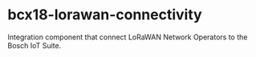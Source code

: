 # bcx18-lorawan-connectivity
Integration component that connect LoRaWAN Network Operators to the Bosch IoT Suite.
